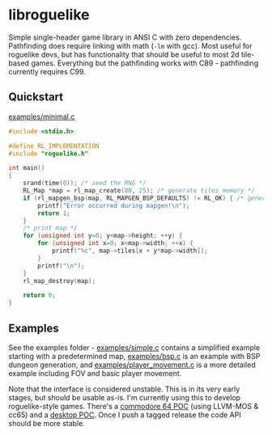 # libroguelike

Simple single-header game library in ANSI C with zero dependencies. Pathfinding
does require linking with math (`-lm` with gcc). Most useful for roguelike
devs, but has functionality that should be useful to most 2d tile-based games.
Everything but the pathfinding works with C89 - pathfinding currently requires
C99.

## Quickstart

[examples/minimal.c](./examples/minimal.c)

```c
#include <stdio.h>

#define RL_IMPLEMENTATION
#include "roguelike.h"

int main()
{
    srand(time(0)); /* seed the RNG */
    RL_Map *map = rl_map_create(80, 25); /* generate tiles memory */
    if (rl_mapgen_bsp(map, RL_MAPGEN_BSP_DEFAULTS) != RL_OK) { /* generate random map */
        printf("Error occurred during mapgen!\n");
        return 1;
    }
    /* print map */
    for (unsigned int y=0; y<map->height; ++y) {
        for (unsigned int x=0; x<map->width; ++x) {
            printf("%c", map->tiles[x + y*map->width]);
        }
        printf("\n");
    }
    rl_map_destroy(map);

    return 0;
}
```

## Examples

See the examples folder - [examples/simple.c](./examples/simple.c) contains a
simplified example starting with a predetermined map,
[examples/bsp.c](./examples/bsp.c) is an example with BSP dungeon generation,
and [examples/player_movement.c](./examples/player_movement.c) is a more
detailed example including FOV and basic player movement.

Note that the interface is considered unstable. This is in its very early
stages, but should be usable as-is. I'm currently using this to develop
roguelike-style games. There's a [commodore 64
POC](https://github.com/MichaelMackus/roguelike-c64-poc) (using LLVM-MOS &
cc65) and a [desktop POC](https://github.com/michaelmackus/simplerl). Once I
push a tagged release the code API should be more stable.
